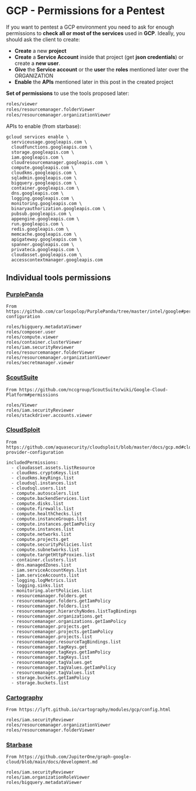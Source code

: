 # GCP - Permissions for a Pentest

If you want to pentest a GCP environment you need to ask for enough permissions to **check all or most of the services** used in **GCP**. Ideally, you should ask the client to create:

* **Create** a new **project**
* **Create** a **Service Account** inside that project (get **json credentials**) or create a **new user**.
* **Give** the **Service account** or the **user** the **roles** mentioned later over the ORGANIZATION
* **Enable** the **APIs** mentioned later in this post in the created project

**Set of permissions** to use the tools proposed later:

```bash
roles/viewer
roles/resourcemanager.folderViewer
roles/resourcemanager.organizationViewer
```

APIs to enable (from starbase):

```
gcloud services enable \
  serviceusage.googleapis.com \
  cloudfunctions.googleapis.com \
  storage.googleapis.com \
  iam.googleapis.com \
  cloudresourcemanager.googleapis.com \
  compute.googleapis.com \
  cloudkms.googleapis.com \
  sqladmin.googleapis.com \
  bigquery.googleapis.com \
  container.googleapis.com \
  dns.googleapis.com \
  logging.googleapis.com \
  monitoring.googleapis.com \
  binaryauthorization.googleapis.com \
  pubsub.googleapis.com \
  appengine.googleapis.com \
  run.googleapis.com \
  redis.googleapis.com \
  memcache.googleapis.com \
  apigateway.googleapis.com \
  spanner.googleapis.com \
  privateca.googleapis.com \
  cloudasset.googleapis.com \
  accesscontextmanager.googleapis.com
```

## Individual tools permissions

### [PurplePanda](https://github.com/carlospolop/PurplePanda/tree/master/intel/google)

```
From https://github.com/carlospolop/PurplePanda/tree/master/intel/google#permissions-configuration

roles/bigquery.metadataViewer
roles/composer.user
roles/compute.viewer
roles/container.clusterViewer
roles/iam.securityReviewer
roles/resourcemanager.folderViewer
roles/resourcemanager.organizationViewer
roles/secretmanager.viewer
```

### [ScoutSuite](https://github.com/nccgroup/ScoutSuite/wiki/Google-Cloud-Platform#permissions)

```
From https://github.com/nccgroup/ScoutSuite/wiki/Google-Cloud-Platform#permissions

roles/Viewer
roles/iam.securityReviewer
roles/stackdriver.accounts.viewer
```

### [CloudSploit](https://github.com/aquasecurity/cloudsploit/blob/master/docs/gcp.md#cloud-provider-configuration)

```
From https://github.com/aquasecurity/cloudsploit/blob/master/docs/gcp.md#cloud-provider-configuration

includedPermissions:
  - cloudasset.assets.listResource
  - cloudkms.cryptoKeys.list
  - cloudkms.keyRings.list
  - cloudsql.instances.list
  - cloudsql.users.list
  - compute.autoscalers.list
  - compute.backendServices.list
  - compute.disks.list
  - compute.firewalls.list
  - compute.healthChecks.list
  - compute.instanceGroups.list
  - compute.instances.getIamPolicy
  - compute.instances.list
  - compute.networks.list
  - compute.projects.get
  - compute.securityPolicies.list
  - compute.subnetworks.list
  - compute.targetHttpProxies.list
  - container.clusters.list
  - dns.managedZones.list
  - iam.serviceAccountKeys.list
  - iam.serviceAccounts.list
  - logging.logMetrics.list
  - logging.sinks.list
  - monitoring.alertPolicies.list
  - resourcemanager.folders.get
  - resourcemanager.folders.getIamPolicy
  - resourcemanager.folders.list
  - resourcemanager.hierarchyNodes.listTagBindings
  - resourcemanager.organizations.get
  - resourcemanager.organizations.getIamPolicy
  - resourcemanager.projects.get
  - resourcemanager.projects.getIamPolicy
  - resourcemanager.projects.list
  - resourcemanager.resourceTagBindings.list
  - resourcemanager.tagKeys.get
  - resourcemanager.tagKeys.getIamPolicy
  - resourcemanager.tagKeys.list
  - resourcemanager.tagValues.get
  - resourcemanager.tagValues.getIamPolicy
  - resourcemanager.tagValues.list
  - storage.buckets.getIamPolicy
  - storage.buckets.list
```

### [Cartography](https://lyft.github.io/cartography/modules/gcp/config.html)

```
From https://lyft.github.io/cartography/modules/gcp/config.html

roles/iam.securityReviewer
roles/resourcemanager.organizationViewer
roles/resourcemanager.folderViewer
```

### [Starbase](https://github.com/JupiterOne/graph-google-cloud/blob/main/docs/development.md)

```
From https://github.com/JupiterOne/graph-google-cloud/blob/main/docs/development.md

roles/iam.securityReviewer
roles/iam.organizationRoleViewer
roles/bigquery.metadataViewer
```



